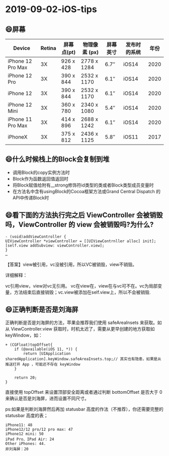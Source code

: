 # 2019-09-02-iOS-tips

## :smile:屏幕

| Device | Retina | 屏幕点(pt) | 物理像素 (px) | 屏幕英寸 | 发布时的系统 | 年份 |
| -- | -- | -- | -- | -- | -- | -- |
| iPhone 12 Pro Max | 3X | 926 x 428 | 2778 x 1284 | 6.7″ | iOS14 | 2020 |
| iPhone 12 Pro | 3X | 390 x 844 | 2532 x 1170 | 6.1″ | iOS14 | 2020 |
| iPhone 12 | 3X | 390 x 844 | 2532 x 1170 | 6.1″ | iOS14 | 2020 |
| iPhone 12 Mini | 3X | 360 x 780 | 2340 x 1080 | 5.4″ | iOS14 | 2020 |
| iPhone 11 Pro Max | 3X | 414 x 896 | 2688 x 1242 | 6.1″ | iOS14 | 2020 |
| iPhoneX | 3X | 375 x 812| 2436 x 1125 | 5.8″ | iOS11 | 2017 |


## :smile:什么时候栈上的Block会复制到堆
- 调用Block的copy实例方法时
- Block作为函数返回值返回时
- 将Block赋值给附有__strong修饰符id类型的类或者Block类型成员变量时
- 在方法名中含有usingBlock的Cocoa框架方法或Grand Central Dispatch 的API中传递Block时

## :smile:看下面的方法执行完之后 ViewController 会被销毁吗，ViewController 的 view 会被销毁吗?为什么?
```
- (void)addViewController { 
UIViewController *viewController = [[UIViewContrnller alloc] init];
[self.view addSubview: viewController.view]; 
}
…
```
【答案】view被引用，vc没被引用，所以VC被销毁，view不销毁。

详细解释：

vc引用view，view对vc无引用。 vc在view在，view在与vc可不在。vc为局部变量，方法结束后直接销毁；vc.view被添加在self.view上，所以不会被销毁.

## :smile:正确判断是否是刘海屏
正确判断是否是刘海屏的方法，苹果会推荐我们使用 safeAreaInsets 来获取。如从 ViewController.view 获取时，时机太迟了，需要从更早创建的地方获取如 keyWindow，如：

```
+ (CGFloat)topOffset{
    if (@available(iOS 11, *)) {
        return [UIApplication sharedApplication].keyWindow.safeAreaInsets.top;// 其实也有隐患，如果是从推送打开 App ，可能还不存在 keyWindow
    }
    
    return 20;
}
```

直接使用 topOffset 来设置顶部安全距离或者通过判断 bottomOffset 是否大于 0 来确认是否是刘海屏，进而设置不同尺寸。

ps:如果是判断刘海屏然后再加 statusbar 高度的作法（不推荐），你还需要完整的 statusbar 高度的表；

```
iPhone11: 48
iPhone12/12 pro/12 pro max: 47
iPhone12 mini: 50
iPad Pro、IPad Air: 24
Other iPhones: 44.
非刘海屏：20
```

